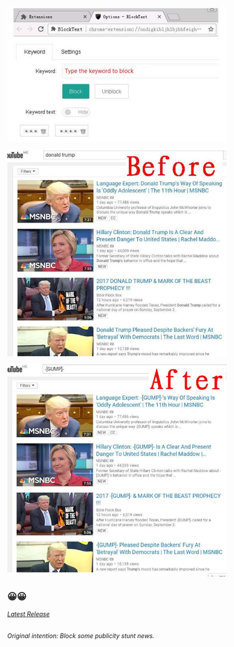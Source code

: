 ![howto](README/en_settings1.JPG)


![before](README/en_before.jpg)

![after](README/en_after.jpg)

😀😀
---


###### [Latest Release](https://github.com/ohsorry/BlockText/releases)

###### Original intention: Block some publicity stunt news.

